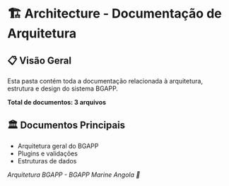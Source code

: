 # 🏗️ Architecture - Documentação de Arquitetura

## 📋 Visão Geral
Esta pasta contém toda a documentação relacionada à arquitetura, estrutura e design do sistema BGAPP.

**Total de documentos: 3 arquivos**

## 🏛️ Documentos Principais
- Arquitetura geral do BGAPP
- Plugins e validações
- Estruturas de dados

*Arquitetura BGAPP - BGAPP Marine Angola 🌊*
